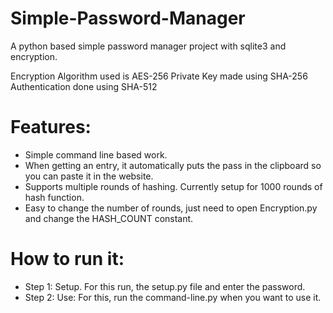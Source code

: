 # Simple-Password-Manager

A python based simple password manager project with sqlite3 and encryption.

Encryption Algorithm used is AES-256
Private Key made using SHA-256
Authentication done using SHA-512

# Features:
* Simple command line based work.
* When getting an entry, it automatically puts the pass in the clipboard so you can paste it in the website.
* Supports multiple rounds of hashing. Currently setup for 1000 rounds of hash function. 
* Easy to change the number of rounds, just need to open Encryption.py and change the HASH_COUNT constant.
# How to run it:
* Step 1: Setup. For this run, the setup.py file and enter the password.
* Step 2: Use: For this, run the command-line.py when you want to use it.
